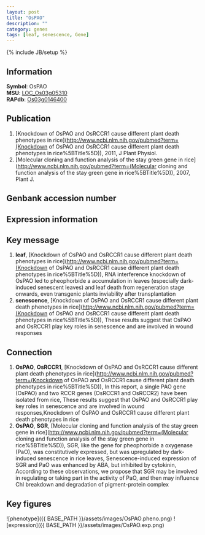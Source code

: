 ```yaml
---
layout: post
title: "OsPAO"
description: ""
category: genes
tags: [leaf, senescence, Gene]
---
```

{% include JB/setup %}

## Information
__Symbol__: OsPAO  
__MSU__: [LOC_Os03g05310](http://rice.plantbiology.msu.edu/cgi-bin/ORF_infopage.cgi?orf=LOC_Os03g05310)  
__RAPdb__: [Os03g0146400](http://rapdb.dna.affrc.go.jp/viewer/gbrowse_details/irgsp1?name=Os03g0146400)  

## Publication
1. [Knockdown of OsPAO and OsRCCR1 cause different plant death phenotypes in rice](http://www.ncbi.nlm.nih.gov/pubmed?term=(Knockdown of OsPAO and OsRCCR1 cause different plant death phenotypes in rice%5BTitle%5D)), 2011, J Plant Physiol.
2. [Molecular cloning and function analysis of the stay green gene in rice](http://www.ncbi.nlm.nih.gov/pubmed?term=(Molecular cloning and function analysis of the stay green gene in rice%5BTitle%5D)), 2007, Plant J.

## Genbank accession number

## Expression information

## Key message
1. __leaf__, [Knockdown of OsPAO and OsRCCR1 cause different plant death phenotypes in rice](http://www.ncbi.nlm.nih.gov/pubmed?term=(Knockdown of OsPAO and OsRCCR1 cause different plant death phenotypes in rice%5BTitle%5D)),  RNA interference knockdown of OsPAO led to pheophorbide a accumulation in leaves (especially dark-induced senescent leaves) and leaf death from regeneration stage onwards, even transgenic plants inviability after transplantation
2. __senescence__, [Knockdown of OsPAO and OsRCCR1 cause different plant death phenotypes in rice](http://www.ncbi.nlm.nih.gov/pubmed?term=(Knockdown of OsPAO and OsRCCR1 cause different plant death phenotypes in rice%5BTitle%5D)),  These results suggest that OsPAO and OsRCCR1 play key roles in senescence and are involved in wound responses

## Connection
1. __OsPAO__, __OsRCCR1__, [Knockdown of OsPAO and OsRCCR1 cause different plant death phenotypes in rice](http://www.ncbi.nlm.nih.gov/pubmed?term=(Knockdown of OsPAO and OsRCCR1 cause different plant death phenotypes in rice%5BTitle%5D)),  In this report, a single PAO gene (OsPAO) and two RCCR genes (OsRCCR1 and OsRCCR2) have been isolated from rice, These results suggest that OsPAO and OsRCCR1 play key roles in senescence and are involved in wound responses,Knockdown of OsPAO and OsRCCR1 cause different plant death phenotypes in rice
2. __OsPAO__, __SGR__, [Molecular cloning and function analysis of the stay green gene in rice](http://www.ncbi.nlm.nih.gov/pubmed?term=(Molecular cloning and function analysis of the stay green gene in rice%5BTitle%5D)),  SGR, like the gene for pheophorbide a oxygenase (PaO), was constitutively expressed, but was upregulated by dark-induced senescence in rice leaves, Senescence-induced expression of SGR and PaO was enhanced by ABA, but inhibited by cytokinin, According to these observations, we propose that SGR may be involved in regulating or taking part in the activity of PaO, and then may influence Chl breakdown and degradation of pigment-protein complex

## Key figures
![phenotype]({{ BASE_PATH }}/assets/images/OsPAO.pheno.png)
![expression]({{ BASE_PATH }}/assets/images/OsPAO.exp.png)


